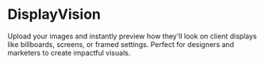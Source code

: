 # DisplayVision
Upload your images and instantly preview how they'll look on client displays like billboards, screens, or framed settings. Perfect for designers and marketers to create impactful visuals.
